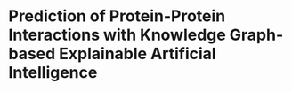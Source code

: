 # Prediction of Protein-Protein Interactions with Knowledge Graph-based Explainable Artificial Intelligence
